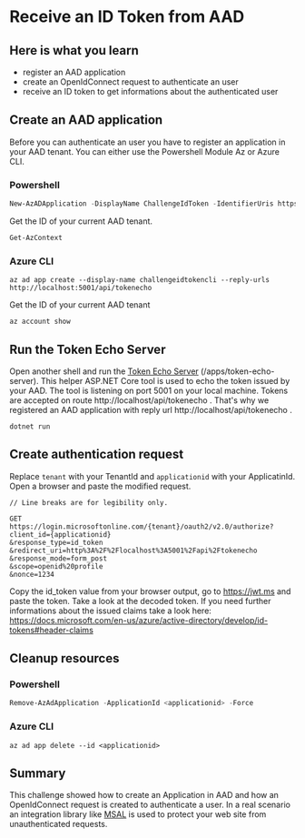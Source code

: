 # Receive an ID Token from AAD

## Here is what you learn

- register an AAD application
- create an OpenIdConnect request to authenticate an user
- receive an ID token to get informations about the authenticated user

## Create an AAD application

Before you can authenticate an user you have to register an application in your AAD tenant.
You can either use the Powershell Module Az or Azure CLI.

### Powershell

``` Powershell
New-AzADApplication -DisplayName ChallengeIdToken -IdentifierUris https://challengeidtoken -ReplyUrls http://localhost:5001/api/tokenecho
```
Get the ID of your current AAD tenant.

``` Powershell
Get-AzContext
```
### Azure CLI

```Shell
az ad app create --display-name challengeidtokencli --reply-urls http://localhost:5001/api/tokenecho
```

Get the ID of your current AAD tenant

```Shell
az account show 
```

## Run the Token Echo Server

Open another shell and run the [Token Echo Server](apps/token-echo-server) (/apps/token-echo-server).
This helper ASP.NET Core tool is used to echo the token issued by your AAD. The tool is listening on port 5001 on your local machine. Tokens are accepted on route http://localhost/api/tokenecho . That's why we registered an AAD application with reply url http://localhost/api/tokenecho .

```
dotnet run
```

## Create authentication request

Replace ```tenant``` with your TenantId and ```applicationid``` with your ApplicatinId. Open a browser and paste the modified request.

```
// Line breaks are for legibility only.

GET
https://login.microsoftonline.com/{tenant}/oauth2/v2.0/authorize?
client_id={applicationid}
&response_type=id_token
&redirect_uri=http%3A%2F%2Flocalhost%3A5001%2Fapi%2Ftokenecho
&response_mode=form_post
&scope=openid%20profile
&nonce=1234
```
Copy the id_token value from your browser output, go to https://jwt.ms and paste the token.
Take a look at the decoded token.
If you need further informations about the issued claims take a look here: 
https://docs.microsoft.com/en-us/azure/active-directory/develop/id-tokens#header-claims


## Cleanup resources

### Powershell

```Powershell
Remove-AzAdApplication -ApplicationId <applicationid> -Force
```

### Azure CLI

```Shell
az ad app delete --id <applicationid>
```

## Summary

This challenge showed how to create an Application in AAD and how an OpenIdConnect request is created to authenticate a user.
In a real scenario an integration library like [MSAL](https://github.com/AzureAD/microsoft-authentication-library-for-dotnet) is used to protect your web site from unauthenticated requests.